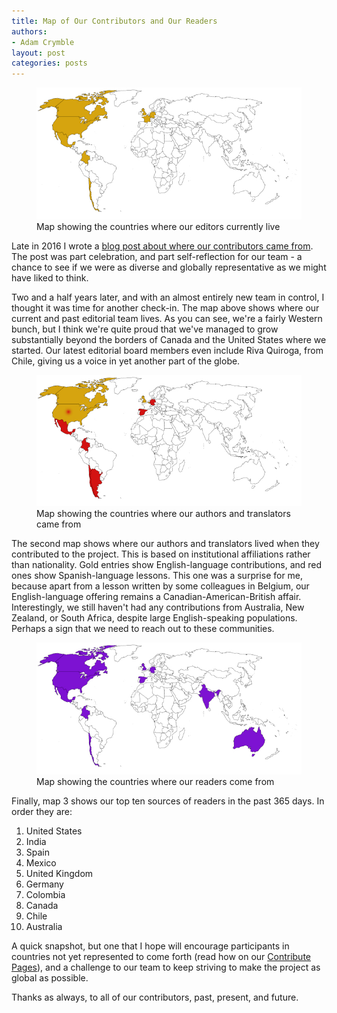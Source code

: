```yaml
---
title: Map of Our Contributors and Our Readers
authors:
- Adam Crymble
layout: post
categories: posts
---
```


<p><figure><img src="/images/blog/EditorsMap2019.jpg" /><figcaption>Map showing the countries where our editors currently live</figcaption></figure></p>

Late in 2016 I wrote a [blog post about where our contributors came from](https://programminghistorian.org/posts/ph-is-people). The post was part celebration, and part self-reflection for our team - a chance to see if we were as diverse and globally representative as we might have liked to think.

Two and a half years later, and with an almost entirely new team in control, I thought it was time for another check-in. The map above shows where our current and past editorial team lives. As you can see, we're a fairly Western bunch, but I think we're quite proud that we've managed to grow substantially beyond the borders of Canada and the United States where we started. Our latest editorial board members even include Riva Quiroga, from Chile, giving us a voice in yet another part of the globe.

<p><figure><img src="/images/blog/Authors-TranslatorsMap2019.jpg" /><figcaption>Map showing the countries where our authors and translators came from</figcaption></figure></p>

The second map shows where our authors and translators lived when they contributed to the project. This is based on institutional affiliations rather than nationality. Gold entries show English-language contributions, and red ones show Spanish-language lessons. This one was a surprise for me, because apart from a lesson written by some colleagues in Belgium, our English-language offering remains a Canadian-American-British affair. Interestingly, we still haven't had any contributions from Australia, New Zealand, or South Africa, despite large English-speaking populations. Perhaps a sign that we need to reach out to these communities.

<p><figure><img src="/images/blog/ReadersMap2019.jpg" /><figcaption>Map showing the countries where our readers come from</figcaption></figure></p>

Finally, map 3 shows our top ten sources of readers in the past 365 days. In order they are:

1. United States
2. India
3. Spain
4. Mexico
5. United Kingdom
6. Germany
7. Colombia
8. Canada
9. Chile
10. Australia

A quick snapshot, but one that I hope will encourage participants in countries not yet represented to come forth (read how on our [Contribute Pages](/en/contribute)), and a challenge to our team to keep striving to make the project as global as possible.

Thanks as always, to all of our contributors, past, present, and future.
